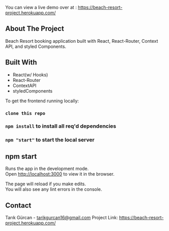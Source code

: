 You can view a live demo over at : https://beach-resort-project.herokuapp.com/


## About The Project

Beach Resort booking application built with React, React-Router, Context API, and styled Components.

## Built With

- React(w/ Hooks)
- React-Router
- ContextAPI
- styledComponents


To get the frontend running locally:

### `clone this repo`
### `npm install` to install all req'd dependencies
### `npm "start"` to start the local server

## npm start

Runs the app in the development mode.\
Open [http://localhost:3000](http://localhost:3000) to view it in the browser.

The page will reload if you make edits.\
You will also see any lint errors in the console.

## Contact

Tarık Gürcan - tarikgurcan16@gmail.com
Project Link: https://beach-resort-project.herokuapp.com/
